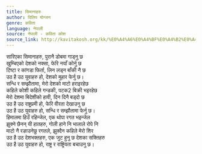```yaml
---
title: सिमानाहरु
author: दिलिप योन्जन
genre: कविता
language: नेपाली
source: नेपाली - कविता कोश
source_link: http://kavitakosh.org/kk/%E0%A4%A6%E0%A4%BF%E0%A4%B2%E0%A4%BF%E0%A4%AA_%E0%A4%AF%E0%A5%8B%E0%A4%A8%E0%A5%8D%E0%A4%9C%E0%A4%A8
---
```


सारिएका सिमानाहरु, पुरानै डोबमा गाड्नु छ  
खुम्चिएको देशको नक्सा, फेरि नयाँ कोर्नु छ  
टिष्टा र कांगडा फिर्ता, लिन लड्न बाँकी नै छ  
उठ है उठ युवाहरु हो, देशको मुहार फेर्नु छ।  
सन्धि र सम्झौतामा, मेरो देशको माटो हराइरहेछ  
कहिले कोशी कहिले गन्डकी, पटक2 बिक्री भइरहेछ  
मेरो देशमा बिदेशीको हावी, दिन दिनै बड्दो छ  
उठ है उठ राष्ट्रप्रमी हो, फेरि वीरता देखाउनु छ  
उठ है उठ युवाहरु हो, सन्धि र सम्झौतामा फेर्नु छ।  
हिमालमा हिउँ रहिन्जेल, एक थोपा रगत भइन्जेल  
झुक्ने छैनन् यी हातहरु, गोली हाने नि भालाले रोपे नि  
माटो नै रङाउनेछु रगतले, झुक्दैन कहिले मेरो शिर  
उठ है उठ देशभक्तहरु, एक जुट हुनु छ देशका सक्तिहरु  
उठ है उठ युवाहरु हो, राष्ट्र र राष्ट्रियता बचाउनु छ।
